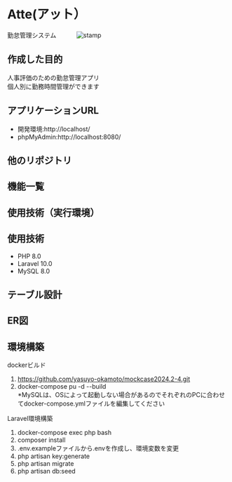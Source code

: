 # Atte(アット）　　
勤怠管理システム　　　
![stamp](https://github.com/yasuyo-okamoto/mockcase2024.2-4/assets/147665983/4e21226c-9a7b-41ab-9ab0-87ce4e9f5375)　　

## 作成した目的　　
人事評価のための勤怠管理アプリ</br>
個人別に勤務時間管理ができます　　

## アプリケーションURL　　

* 開発環境:http://localhost/  
* phpMyAdmin:http://localhost:8080/


## 他のリポジトリ　　

## 機能一覧　　


## 使用技術（実行環境）　　　


## 使用技術  

* PHP 8.0  
* Laravel 10.0  
* MySQL 8.0

## テーブル設計  


## ER図  

## 環境構築　　
dockerビルド　 
  
1. https://github.com/yasuyo-okamoto/mockcase2024.2-4.git  
2. docker-compose pu -d --build  
*MySQLは、OSによって起動しない場合があるのでそれぞれのPCに合わせてdocker-compose.ymlファイルを編集してください  

Laravel環境構築  

1. docker-compose exec php bash  
2. composer install  
3. .env.exampleファイルから.envを作成し、環境変数を変更  
4. php artisan key:generate  
5. php artisan migrate  
6. php artisan db:seed  



